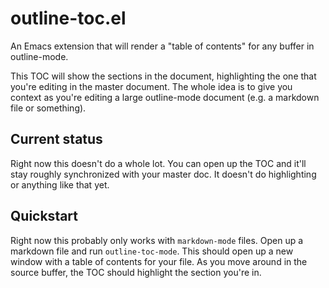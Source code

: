 # outline-toc.el

An Emacs extension that will render a "table of contents" for any buffer in outline-mode.

This TOC will show the sections in the document, highlighting the one that
you're editing in the master document. The whole idea is to give you context as
you're editing a large outline-mode document (e.g. a markdown file or something).

## Current status

Right now this doesn't do a whole lot. You can open up the TOC and it'll stay
roughly synchronized with your master doc. It doesn't do highlighting or
anything like that yet.

## Quickstart

Right now this probably only works with `markdown-mode` files. Open up a
markdown file and run `outline-toc-mode`. This should open up a new window with
a table of contents for your file. As you move around in the source buffer, the
TOC should highlight the section you're in.
